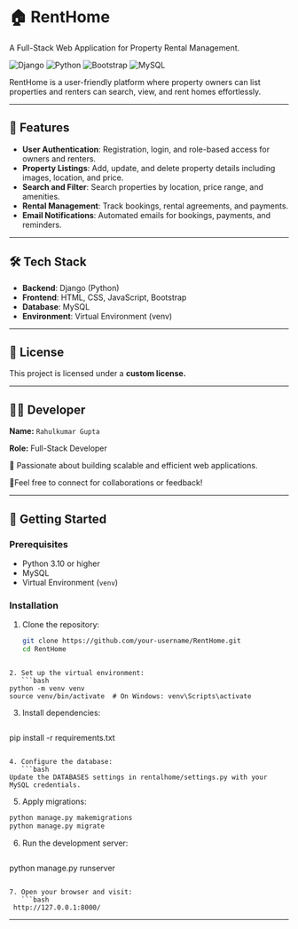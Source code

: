 # 🏠 RentHome  
A Full-Stack Web Application for Property Rental Management.

![Django](https://img.shields.io/badge/Django-5.0-green) ![Python](https://img.shields.io/badge/Python-3.10-blue) ![Bootstrap](https://img.shields.io/badge/Bootstrap-5-purple) ![MySQL](https://img.shields.io/badge/MySQL-8.0-orange)

RentHome is a user-friendly platform where property owners can list properties and renters can search, view, and rent homes effortlessly.

---

## 🌟 Features

- **User Authentication**: Registration, login, and role-based access for owners and renters.
- **Property Listings**: Add, update, and delete property details including images, location, and price.
- **Search and Filter**: Search properties by location, price range, and amenities.
- **Rental Management**: Track bookings, rental agreements, and payments.
- **Email Notifications**: Automated emails for bookings, payments, and reminders.

---

## 🛠️ Tech Stack

- **Backend**: Django (Python)
- **Frontend**: HTML, CSS, JavaScript, Bootstrap
- **Database**: MySQL
- **Environment**: Virtual Environment (venv)

---
## 📄 License

This project is licensed under a **custom license.**

---

## 👨‍💻 Developer

**Name:** ```Rahulkumar Gupta```

**Role:** Full-Stack Developer  

🚀 Passionate about building scalable and efficient web applications.  

🤝Feel free to connect for collaborations or feedback!

---

## 🚀 Getting Started

### Prerequisites
- Python 3.10 or higher
- MySQL
- Virtual Environment (`venv`)

### Installation
1. Clone the repository:
   ```bash
   git clone https://github.com/your-username/RentHome.git
   cd RentHome
```

2. Set up the virtual environment:
   ```bash
python -m venv venv
source venv/bin/activate  # On Windows: venv\Scripts\activate
```

3. Install dependencies:
   ```bash
pip install -r requirements.txt
```

4. Configure the database:
   ```bash
Update the DATABASES settings in rentalhome/settings.py with your MySQL credentials.
```


5. Apply migrations:
  ```bash
python manage.py makemigrations
python manage.py migrate
```

6. Run the development server:
   ```bash
python manage.py runserver
```

7. Open your browser and visit:
   ```bash
 http://127.0.0.1:8000/
```


---